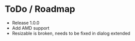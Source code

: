 # ToDo / Roadmap

* Release 1.0.0
* Add AMD support
* Resizable is broken, needs to be fixed in dialog extended